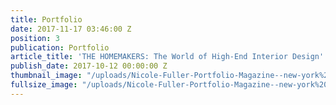 ```yaml
---
title: Portfolio
date: 2017-11-17 03:46:00 Z
position: 3
publication: Portfolio
article_title: 'THE HOMEMAKERS: The World of High-End Interior Design'
publish_date: 2017-10-12 00:00:00 Z
thumbnail_image: "/uploads/Nicole-Fuller-Portfolio-Magazine--new-york%201-69a7a3.jpg"
fullsize_image: "/uploads/Nicole-Fuller-Portfolio-Magazine--new-york%201-69a7a3.jpg"
---
```


